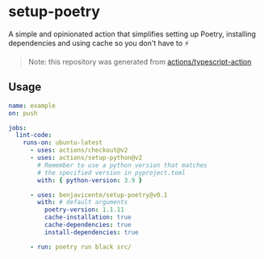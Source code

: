 # setup-poetry

A simple and opinionated action that simplifies setting up Poetry,
installing dependencies and using cache so you don't have to ⚡

> Note: this repository was generated from [actions/typescript-action](https://github.com/actions/typescript-action)

## Usage

```yaml
name: example
on: push

jobs:
  lint-code:
    runs-on: ubuntu-latest
      - uses: actions/checkout@v2
      - uses: actions/setup-python@v2
        # Remember to use a python version that matches
        # the specified version in pyproject.toml
        with: { python-version: 3.9 }

      - uses: benjavicente/setup-poetry@v0.1
        with: # default arguments
          poetry-version: 1.1.11
          cache-installation: true
          cache-dependencies: true
          install-dependencies: true

      - run: poetry run black src/
```
